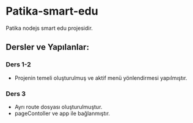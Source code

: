 # Patika-smart-edu
Patika nodejs smart edu projesidir.

## Dersler ve Yapılanlar:
### Ders 1-2
* Projenin temeli oluşturulmuş ve aktif menü yönlendirmesi yapılmıştır.
### Ders 3
* Ayrı route dosyası oluşturulmuştur.
* pageContoller ve app ile bağlanmıştır.


